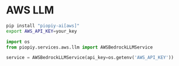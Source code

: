# AWS LLM

```bash
pip install "piopiy-ai[aws]"
export AWS_API_KEY=your_key
```

```python
import os
from piopiy.services.aws.llm import AWSBedrockLLMService

service = AWSBedrockLLMService(api_key=os.getenv('AWS_API_KEY'))
```
